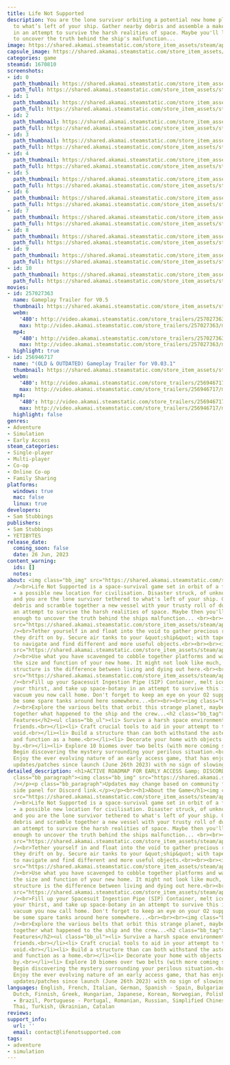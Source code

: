 ```yaml
---
title: Life Not Supported
description: You are the lone survivor orbiting a potential new home planet, tethered
  to what’s left of your ship. Gather nearby debris and assemble a make-shift vessel
  in an attempt to survive the harsh realities of space. Maybe you'll live long enough
  to uncover the truth behind the ship's malfunction...
image: https://shared.akamai.steamstatic.com/store_item_assets/steam/apps/1670810/header.jpg?t=1731587057
capsule_image: https://shared.akamai.steamstatic.com/store_item_assets/steam/apps/1670810/capsule_231x87.jpg?t=1731587057
categories: game
steamid: 1670810
screenshots:
- id: 0
  path_thumbnail: https://shared.akamai.steamstatic.com/store_item_assets/steam/apps/1670810/ss_5ad2b01c4522d724b3005f4c33134025248f4c33.600x338.jpg?t=1731587057
  path_full: https://shared.akamai.steamstatic.com/store_item_assets/steam/apps/1670810/ss_5ad2b01c4522d724b3005f4c33134025248f4c33.1920x1080.jpg?t=1731587057
- id: 1
  path_thumbnail: https://shared.akamai.steamstatic.com/store_item_assets/steam/apps/1670810/ss_c653abc9dd064689a4aa30567c4d6002dadeeb56.600x338.jpg?t=1731587057
  path_full: https://shared.akamai.steamstatic.com/store_item_assets/steam/apps/1670810/ss_c653abc9dd064689a4aa30567c4d6002dadeeb56.1920x1080.jpg?t=1731587057
- id: 2
  path_thumbnail: https://shared.akamai.steamstatic.com/store_item_assets/steam/apps/1670810/ss_b8c5d4fe175afc1b04190b40ff1c6c5b52d9454d.600x338.jpg?t=1731587057
  path_full: https://shared.akamai.steamstatic.com/store_item_assets/steam/apps/1670810/ss_b8c5d4fe175afc1b04190b40ff1c6c5b52d9454d.1920x1080.jpg?t=1731587057
- id: 3
  path_thumbnail: https://shared.akamai.steamstatic.com/store_item_assets/steam/apps/1670810/ss_87f6c5733ce10524188b3312a5fb88f4afc47a7c.600x338.jpg?t=1731587057
  path_full: https://shared.akamai.steamstatic.com/store_item_assets/steam/apps/1670810/ss_87f6c5733ce10524188b3312a5fb88f4afc47a7c.1920x1080.jpg?t=1731587057
- id: 4
  path_thumbnail: https://shared.akamai.steamstatic.com/store_item_assets/steam/apps/1670810/ss_3bbd724aa148496836f0b716baa1cbaa23c98e1a.600x338.jpg?t=1731587057
  path_full: https://shared.akamai.steamstatic.com/store_item_assets/steam/apps/1670810/ss_3bbd724aa148496836f0b716baa1cbaa23c98e1a.1920x1080.jpg?t=1731587057
- id: 5
  path_thumbnail: https://shared.akamai.steamstatic.com/store_item_assets/steam/apps/1670810/ss_438c4ab279444a8fd3e298a6f5a9c846df498327.600x338.jpg?t=1731587057
  path_full: https://shared.akamai.steamstatic.com/store_item_assets/steam/apps/1670810/ss_438c4ab279444a8fd3e298a6f5a9c846df498327.1920x1080.jpg?t=1731587057
- id: 6
  path_thumbnail: https://shared.akamai.steamstatic.com/store_item_assets/steam/apps/1670810/ss_390fcefa351a9380fc97292cbdaa41e8f0a8d44a.600x338.jpg?t=1731587057
  path_full: https://shared.akamai.steamstatic.com/store_item_assets/steam/apps/1670810/ss_390fcefa351a9380fc97292cbdaa41e8f0a8d44a.1920x1080.jpg?t=1731587057
- id: 7
  path_thumbnail: https://shared.akamai.steamstatic.com/store_item_assets/steam/apps/1670810/ss_be88506bc36d9819ceab1f7844f54350a405efd6.600x338.jpg?t=1731587057
  path_full: https://shared.akamai.steamstatic.com/store_item_assets/steam/apps/1670810/ss_be88506bc36d9819ceab1f7844f54350a405efd6.1920x1080.jpg?t=1731587057
- id: 8
  path_thumbnail: https://shared.akamai.steamstatic.com/store_item_assets/steam/apps/1670810/ss_6230c0e6ae51809826398bfb7c1f26fc3b03742b.600x338.jpg?t=1731587057
  path_full: https://shared.akamai.steamstatic.com/store_item_assets/steam/apps/1670810/ss_6230c0e6ae51809826398bfb7c1f26fc3b03742b.1920x1080.jpg?t=1731587057
- id: 9
  path_thumbnail: https://shared.akamai.steamstatic.com/store_item_assets/steam/apps/1670810/ss_2ca633bfa7516351b720f5f934dc993d12bbd68e.600x338.jpg?t=1731587057
  path_full: https://shared.akamai.steamstatic.com/store_item_assets/steam/apps/1670810/ss_2ca633bfa7516351b720f5f934dc993d12bbd68e.1920x1080.jpg?t=1731587057
- id: 10
  path_thumbnail: https://shared.akamai.steamstatic.com/store_item_assets/steam/apps/1670810/ss_33cc483658c1fe1b9b1955c331168d9cc46d6a60.600x338.jpg?t=1731587057
  path_full: https://shared.akamai.steamstatic.com/store_item_assets/steam/apps/1670810/ss_33cc483658c1fe1b9b1955c331168d9cc46d6a60.1920x1080.jpg?t=1731587057
movies:
- id: 257027363
  name: Gameplay Trailer for V0.5
  thumbnail: https://shared.akamai.steamstatic.com/store_item_assets/steam/apps/257027363/movie.293x165.jpg?t=1718357623
  webm:
    '480': http://video.akamai.steamstatic.com/store_trailers/257027363/movie480_vp9.webm?t=1718357623
    max: http://video.akamai.steamstatic.com/store_trailers/257027363/movie_max_vp9.webm?t=1718357623
  mp4:
    '480': http://video.akamai.steamstatic.com/store_trailers/257027363/movie480.mp4?t=1718357623
    max: http://video.akamai.steamstatic.com/store_trailers/257027363/movie_max.mp4?t=1718357623
  highlight: true
- id: 256946717
  name: "(OLD & OUTDATED) Gameplay Trailer for V0.03.1"
  thumbnail: https://shared.akamai.steamstatic.com/store_item_assets/steam/apps/256946717/movie.293x165.jpg?t=1717168616
  webm:
    '480': http://video.akamai.steamstatic.com/store_trailers/256946717/movie480_vp9.webm?t=1717168616
    max: http://video.akamai.steamstatic.com/store_trailers/256946717/movie_max_vp9.webm?t=1717168616
  mp4:
    '480': http://video.akamai.steamstatic.com/store_trailers/256946717/movie480.mp4?t=1717168616
    max: http://video.akamai.steamstatic.com/store_trailers/256946717/movie_max.mp4?t=1717168616
  highlight: false
genres:
- Adventure
- Simulation
- Early Access
steam_categories:
- Single-player
- Multi-player
- Co-op
- Online Co-op
- Family Sharing
platforms:
  windows: true
  mac: false
  linux: true
developers:
- Sam Stubbings
publishers:
- Sam Stubbings
- YETIBYTES
release_date:
  coming_soon: false
  date: 26 Jun, 2023
content_warning:
  ids: []
  notes:
about: <img class="bb_img" src="https://shared.akamai.steamstatic.com/store_item_assets/steam/apps/1670810/extras/whatis.png?t=1731587057"
  /><br>Life Not Supported is a space-survival game set in orbit of a far away planet
  - a possible new location for civilisation. Disaster struck, of unknown origin,
  and you are the lone survivor tethered to what's left of your ship. Gather nearby
  debris and scramble together a new vessel with your trusty roll of duct tape, in
  an attempt to survive the harsh realities of space. Maybe then you'll live long
  enough to uncover the truth behind the ships malfunction... <br><br><br><img class="bb_img"
  src="https://shared.akamai.steamstatic.com/store_item_assets/steam/apps/1670810/extras/new-Debris.png?t=1731587057"
  /><br>Tether yourself in and float into the void to gather precious resources as
  they drift on by. Secure air tanks to your &quot;ship&quot; with tape in an attempt
  to navigate and find different and more useful objects.<br><br><br><img class="bb_img"
  src="https://shared.akamai.steamstatic.com/store_item_assets/steam/apps/1670810/extras/new-build.png?t=1731587057"
  /><br>Use what you have scavenged to cobble together platforms and walls to improve
  the size and function of your new home. It might not look like much, but a solid
  structure is the difference between living and dying out here.<br><br><br><img class="bb_img"
  src="https://shared.akamai.steamstatic.com/store_item_assets/steam/apps/1670810/extras/new-survive.png?t=1731587057"
  /><br>Fill up your Spacesuit Ingestion Pipe (SIP) Container, melt ice to quench
  your thirst, and take up space-botany in an attempt to survive this inhospitable
  vacuum you now call home. Don't forget to keep an eye on your O2 supply, there should
  be some spare tanks around here somewhere...<br><br><br><img class="bb_img" src="https://shared.akamai.steamstatic.com/store_item_assets/steam/apps/1670810/extras/new-explore.png?t=1731587057"
  /><br>Explore the various belts that orbit this strange planet, maybe you can piece
  together what happened to the ship and the crew...<h2 class="bb_tag">List of Current
  Features</h2><ul class="bb_ul"><li> Survive a harsh space environment alone or with
  friends.<br></li><li> Craft crucial tools to aid in your attempt to take on the
  void.<br></li><li> Build a structure than can both withstand the asteroid showers
  and function as a home.<br></li><li> Decorate your home with objects you find floating
  by.<br></li><li> Explore 10 biomes over two belts (with more coming soon).<br></li><li>
  Begin discovering the mystery surrounding your perilous situation.<br></li><li>
  Enjoy the ever evolving nature of an early access game, that has enjoyed over 30
  updates/patches since launch (June 26th 2023) with no sign of slowing down!</li></ul>
detailed_description: <h1>ACTIVE ROADMAP FOR EARLY ACCESS &amp; DISCORD SERVER LINK</h1><p><p
  class="bb_paragraph"><img class="bb_img" src="https://shared.akamai.steamstatic.com/store_item_assets/steam/apps/1670810/extras/roadmap-oct.png?t=1731587057"
  /></p><p class="bb_paragraph">Updates may change based on community feedback. See
  side panel for Discord link.</p></p><br><h1>About the Game</h1><img class="bb_img"
  src="https://shared.akamai.steamstatic.com/store_item_assets/steam/apps/1670810/extras/whatis.png?t=1731587057"
  /><br>Life Not Supported is a space-survival game set in orbit of a far away planet
  - a possible new location for civilisation. Disaster struck, of unknown origin,
  and you are the lone survivor tethered to what's left of your ship. Gather nearby
  debris and scramble together a new vessel with your trusty roll of duct tape, in
  an attempt to survive the harsh realities of space. Maybe then you'll live long
  enough to uncover the truth behind the ships malfunction... <br><br><br><img class="bb_img"
  src="https://shared.akamai.steamstatic.com/store_item_assets/steam/apps/1670810/extras/new-Debris.png?t=1731587057"
  /><br>Tether yourself in and float into the void to gather precious resources as
  they drift on by. Secure air tanks to your &quot;ship&quot; with tape in an attempt
  to navigate and find different and more useful objects.<br><br><br><img class="bb_img"
  src="https://shared.akamai.steamstatic.com/store_item_assets/steam/apps/1670810/extras/new-build.png?t=1731587057"
  /><br>Use what you have scavenged to cobble together platforms and walls to improve
  the size and function of your new home. It might not look like much, but a solid
  structure is the difference between living and dying out here.<br><br><br><img class="bb_img"
  src="https://shared.akamai.steamstatic.com/store_item_assets/steam/apps/1670810/extras/new-survive.png?t=1731587057"
  /><br>Fill up your Spacesuit Ingestion Pipe (SIP) Container, melt ice to quench
  your thirst, and take up space-botany in an attempt to survive this inhospitable
  vacuum you now call home. Don't forget to keep an eye on your O2 supply, there should
  be some spare tanks around here somewhere...<br><br><br><img class="bb_img" src="https://shared.akamai.steamstatic.com/store_item_assets/steam/apps/1670810/extras/new-explore.png?t=1731587057"
  /><br>Explore the various belts that orbit this strange planet, maybe you can piece
  together what happened to the ship and the crew...<h2 class="bb_tag">List of Current
  Features</h2><ul class="bb_ul"><li> Survive a harsh space environment alone or with
  friends.<br></li><li> Craft crucial tools to aid in your attempt to take on the
  void.<br></li><li> Build a structure than can both withstand the asteroid showers
  and function as a home.<br></li><li> Decorate your home with objects you find floating
  by.<br></li><li> Explore 10 biomes over two belts (with more coming soon).<br></li><li>
  Begin discovering the mystery surrounding your perilous situation.<br></li><li>
  Enjoy the ever evolving nature of an early access game, that has enjoyed over 30
  updates/patches since launch (June 26th 2023) with no sign of slowing down!</li></ul>
languages: English, French, Italian, German, Spanish - Spain, Bulgarian, Czech, Danish,
  Dutch, Finnish, Greek, Hungarian, Japanese, Korean, Norwegian, Polish, Portuguese
  - Brazil, Portuguese - Portugal, Romanian, Russian, Simplified Chinese, Swedish,
  Thai, Turkish, Ukrainian, Catalan
reviews:
support_info:
  url: ''
  email: contact@lifenotsupported.com
tags:
- adventure
- simulation
---
```


